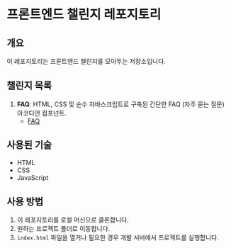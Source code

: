 # 프론트엔드 챌린지 레포지토리

## 개요

이 레포지토리는 프론트엔드 챌린지를 모아두는 저장소입니다.

## 챌린지 목록

1. **FAQ**: HTML, CSS 및 순수 자바스크립트로 구축된 간단한 FAQ (자주 묻는 질문) 아코디언 컴포넌트.
   - [FAQ](https://github.com/catmaker/Frontend-Challenge/tree/main/faq-accordion-main)
  

## 사용된 기술

- HTML
- CSS
- JavaScript


## 사용 방법

1. 이 레포지토리를 로컬 머신으로 클론합니다.
2. 원하는 프로젝트 폴더로 이동합니다.
3. `index.html` 파일을 열거나 필요한 경우 개발 서버에서 프로젝트를 실행합니다.

